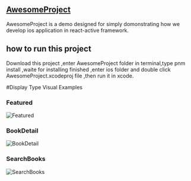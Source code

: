 ## [AwesomeProject](http://www.appcoda.com/react-native-introduction/)

AwesomeProject is a demo designed for simply domonstrating how we develop ios application in react-active framework.

## how to run this project

   Download this project ,enter AwesomeProject folder in terminal,type pnm install ,waite for installing finished ,enter ios folder and double click AwesomeProject.xcodeproj file ,then run it in xcode.

#Display Type Visual Examples


### Featured
![Featured](http://www.appcoda.com/wp-content/uploads/2015/04/pic03.png)
### BookDetail
![BookDetail](http://www.appcoda.com/wp-content/uploads/2015/04/pic12.png)
### SearchBooks
![SearchBooks](http://www.appcoda.com/wp-content/uploads/2015/04/pic13.png)
